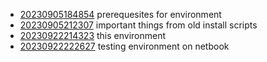 - [20230905184854](/zet/20230905184854/README.md) prerequesites for environment
- [20230905212307](/zet/20230905212307/README.md) important things from old install scripts
- [20230922214323](/zet/20230922214323/README.md) this environment
- [20230922222627](/zet/20230922222627/README.md) testing environment on netbook
